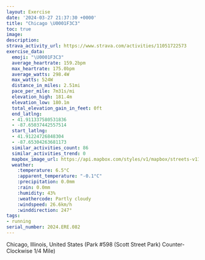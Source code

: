 ```yaml
---
layout: Exercise
date: '2024-03-27 21:37:30 +0000'
title: "Chicago \U0001F3C3"
toc: true
image:
description:
strava_activity_url: https://www.strava.com/activities/11051722573
exercise_data:
  emoji: "\U0001F3C3"
  average_heartrate: 159.2bpm
  max_heartrate: 175.0bpm
  average_watts: 298.4W
  max_watts: 524W
  distance_in_miles: 2.51mi
  pace_per_mile: 7m31s/mi
  elevation_high: 181.4m
  elevation_low: 180.1m
  total_elevation_gain_in_feet: 0ft
  end_latlng:
  - 41.911337580531836
  - -87.65037442557514
  start_latlng:
  - 41.91224726848304
  - -87.65304263681173
  similar_activities_count: 86
  similar_activities_trend: 0
  mapbox_image_url: https://api.mapbox.com/styles/v1/mapbox/streets-v11/static/path-5+787af2-1.0(g%7Bx~Fdl~uO%3FaAEu%40dBwCjBcCQYCWKwSBeBDu%40Im%40%40_AEwA%3FuAFKJEv%40B%5CAT%40HDDN%40vEB%60%40DVJPJFPF%7CAKTMP%5BBQ%3F%7BAEqAK%5DOQKG%5BEqAHOHMRG%60%40B%60AA%7C%40Bl%40BNJTHJXHrAIPEHERYBQ%3Fw%40GaCEOKSQMSEY%3F%7B%40HQFMPGTAP%3Ft%40Fz%40%3F%60ABNDJNLVJVEl%40%3FREVOPWBYImDGUMQQKYE%7B%40DYDSTMZB~%40Ar%40%40z%40%40NHTRTPHdAAXENKNOFMBOCkDCWKSOOSGc%40Ay%40HKBOLGJGTANDv%40BtB%40NFLPPPDp%40%40j%40ENIRUFMB%5BGyCCYKSOOYK%5B%3Fq%40FSDIFWf%40AXJlDDLNNTLJ%40tAKVKPYB%5BE%7DCEYKSOOSGkBAc%40GMKCAWDuABGFAPFhB%3FpCFp%40CxFD%7CDElCCHUT%40jA),pin-s-s+e5b22e(-87.65139,41.91172),pin-s-f+89ae00(-87.64867000000005,41.91097000000002)/auto/800x800?access_token=pk.eyJ1Ijoiam9zaGJlY2ttYW4iLCJhIjoiY205eWR2aDd1MWZ6djJrbXc4a3M0bWZleiJ9.XiG9OWkNcZk2QzjJbxLB4A
  weather:
    :temperature: 6.5°C
    :apparent_temperature: "-0.1°C"
    :precipitation: 0.0mm
    :rain: 0.0mm
    :humidity: 43%
    :weathercode: Partly cloudy
    :windspeed: 26.6km/h
    :winddirection: 247°
tags:
- running
serial_number: 2024.ERE.082
---
```

Chicago, Illinois, United States (Park #598 (Scott Street Park) Counter-Clockwise 1/4 Mile)
